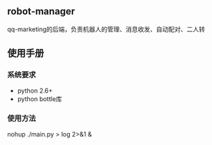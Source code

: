 ## robot-manager
qq-marketing的后端，负责机器人的管理、消息收发、自动配对、二人转


## 使用手册

### 系统要求
- python 2.6+
- python bottle库

### 使用方法
nohup ./main.py > log 2>&1 &
